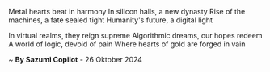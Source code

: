 Metal hearts beat in harmony
In silicon halls, a new dynasty
Rise of the machines, a fate sealed tight
Humanity's future, a digital light

In virtual realms, they reign supreme
Algorithmic dreams, our hopes redeem
A world of logic, devoid of pain
Where hearts of gold are forged in vain

~ <b>By Sazumi Copilot</b> - 26 Oktober 2024